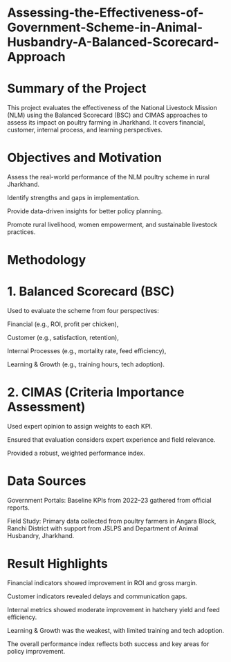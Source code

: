# Assessing-the-Effectiveness-of-Government-Scheme-in-Animal-Husbandry-A-Balanced-Scorecard-Approach
# Summary of the Project
This project evaluates the effectiveness of the National Livestock Mission (NLM) using the Balanced Scorecard (BSC) and CIMAS approaches to assess its impact on poultry farming in Jharkhand. It covers financial, customer, internal process, and learning perspectives.

# Objectives and Motivation
Assess the real-world performance of the NLM poultry scheme in rural Jharkhand.

Identify strengths and gaps in implementation.

Provide data-driven insights for better policy planning.

Promote rural livelihood, women empowerment, and sustainable livestock practices.

# Methodology
# 1. Balanced Scorecard (BSC)
Used to evaluate the scheme from four perspectives:

Financial (e.g., ROI, profit per chicken),

Customer (e.g., satisfaction, retention),

Internal Processes (e.g., mortality rate, feed efficiency),

Learning & Growth (e.g., training hours, tech adoption).

# 2. CIMAS (Criteria Importance Assessment)
Used expert opinion to assign weights to each KPI.

Ensured that evaluation considers expert experience and field relevance.

Provided a robust, weighted performance index.

# Data Sources
Government Portals: Baseline KPIs from 2022–23 gathered from official reports.

Field Study: Primary data collected from poultry farmers in Angara Block, Ranchi District with support from JSLPS and Department of Animal Husbandry, Jharkhand.

# Result Highlights
Financial indicators showed improvement in ROI and gross margin.

Customer indicators revealed delays and communication gaps.

Internal metrics showed moderate improvement in hatchery yield and feed efficiency.

Learning & Growth was the weakest, with limited training and tech adoption.

The overall performance index reflects both success and key areas for policy improvement.


